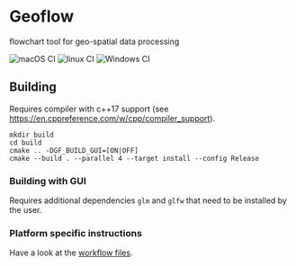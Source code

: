 # Geoflow
flowchart tool for geo-spatial data processing

![macOS CI](https://github.com/tudelft3d/geoflow/workflows/CI%20macOS/badge.svg)
![linux CI](https://github.com/tudelft3d/geoflow/workflows/CI%20linux/badge.svg)
![Windows CI](https://github.com/tudelft3d/geoflow/workflows/CI%20Windows/badge.svg)


## Building
Requires compiler with c++17 support  (see https://en.cppreference.com/w/cpp/compiler_support).

```
mkdir build
cd build
cmake .. -DGF_BUILD_GUI=[ON|OFF]
cmake --build . --parallel 4 --target install --config Release
```

### Building with GUI
Requires additional dependencies `glm` and `glfw` that need to be installed by  the user.

### Platform specific instructions
Have a look at the [workflow files](https://github.com/tudelft3d/geoflow/tree/master/.github/workflows).
